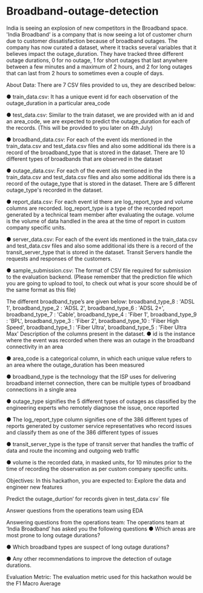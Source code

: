 # Broadband-outage-detection
India is seeing an explosion of new competitors in the Broadband space. 'India Broadband' is a company that is now seeing a lot of customer churn due to customer dissatisfaction because of broadband outages.  The company has now curated a dataset, where it tracks several variables that it believes impact the outage_duration. They have tracked three different outage durations, 0 for no outage, 1 for short outages that last anywhere between a few minutes and a maximum of 2 hours, and 2 for long outages that can last from 2 hours to sometimes even a couple of days.

About Data:
There are 7 CSV files provided to us, they are described below:

● train_data.csv: It has a unique event id for each observation of the outage_duration in a particular area_code

● test_data.csv: Similar to the train dataset, we are provided with an id and an area_code, we are expected to predict the outage_duration for each of the records. (This will be provided to you later on 4th July)

● broadband_data.csv: For each of the event ids mentioned in the train_data.csv and test_data.csv files and also some additional ids there is a record of the broadband_type that is stored in the dataset. There are 10 different types of broadbands that are observed in the dataset

● outage_data.csv: For each of the event ids mentioned in the train_data.csv and test_data.csv files and also some additional ids there is a record of the outage_type that is stored in the dataset. There are 5 different outage_type's recorded in the dataset.

● report_data.csv: For each event id there are log_report_type and volume columns are recorded. log_report_type is a type of the recorded report generated by a technical team member after evaluating the outage. volume is the volume of data handled in the area at the time of report in custom company specific units.

● server_data.csv: For each of the event ids mentioned in the train_data.csv and test_data.csv files and also some additional ids there is a record of the transit_server_type that is stored in the dataset. Transit Servers handle the requests and responses of the customers.

● sample_submission.csv: The format of CSV file required for submission to the evaluation backend. (Please remember that the prediction file which you are going to upload to tool, to check out what is your score should be of the same format as this file)

The different broadband_type’s are given below:
broadband_type_8 : 'ADSL 1',
broadband_type_2 : 'ADSL 2',
broadband_type_6 : 'ADSL 2+',
broadband_type_7 : 'Cable',
broadband_type_4 : 'Fiber 1',
broadband_type_9 : 'BPL',
broadband_type_3 : 'Fiber 2',
broadband_type_10 : 'Fiber High Speed',
broadband_type_1 : 'Fiber Ultra',
broadband_type_5 : 'Fiber Ultra Max'
Description of the columns present in the dataset.
● id is the instance where the event was recorded when there was an outage in the broadband connectivity in an area

● area_code is a categorical column, in which each unique value refers to an area where the outage_duration has been measured

● broadband_type is the technology that the ISP uses for delivering broadband internet connection, there can be multiple types of broadband connections in a single area

● outage_type signifies the 5 different types of outages as classified by the engineering experts who remotely diagnose the issue, once reported

● The log_report_type column signifies one of the 386 different types of reports generated by customer service representatives who record issues and classify them as one of the 386 different types of issues

● transit_server_type is the type of transit server that handles the traffic of data and route the incoming and outgoing web traffic

● volume is the recorded data, in masked units, for 10 minutes prior to the time of recording the observation as per custom company specific units.

Objectives:
In this hackathon, you are expected to:
Explore the data and engineer new features

Predict the outage_durtion‘ for records given in test_data.csv` file

Answer questions from the operations team using EDA

Answering questions from the operations team:
The operations team at ‘India Broadband’ has asked you the following questions
● Which areas are most prone to long outage durations?

● Which broadband types are suspect of long outage durations?

● Any other recommendations to improve the detection of outage durations.

Evaluation Metric:
The evaluation metric used for this hackathon would be the F1 Macro Average
